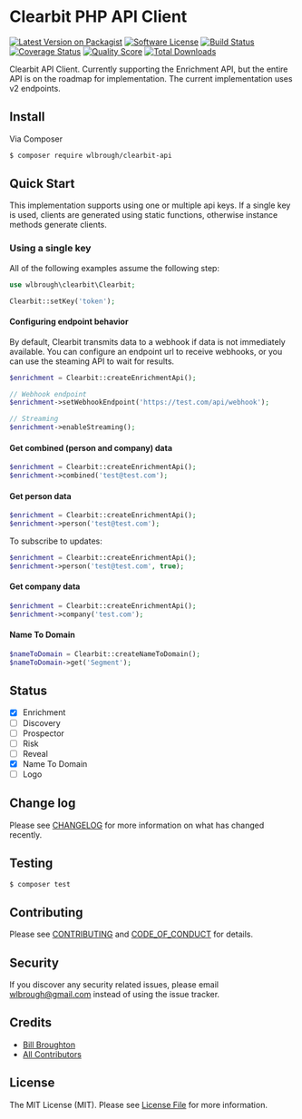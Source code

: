 # Clearbit PHP API Client

[![Latest Version on Packagist][ico-version]][link-packagist]
[![Software License][ico-license]](LICENSE.md)
[![Build Status][ico-travis]][link-travis]
[![Coverage Status][ico-scrutinizer]][link-scrutinizer]
[![Quality Score][ico-code-quality]][link-code-quality]
[![Total Downloads][ico-downloads]][link-downloads]

Clearbit API Client. Currently supporting the Enrichment API, but the entire API is on the roadmap for implementation. The current implementation uses v2 endpoints.

## Install

Via Composer

``` bash
$ composer require wlbrough/clearbit-api
```

## Quick Start

This implementation supports using one or multiple api keys. If a single key is used, clients are generated using static functions, otherwise instance methods generate clients.

### Using a single key

All of the following examples assume the following step:

```php
use wlbrough\clearbit\Clearbit;

Clearbit::setKey('token');
```

#### Configuring endpoint behavior

By default, Clearbit transmits data to a webhook if data is not immediately available. You can configure an endpoint url to receive webhooks, or you can use the steaming API to wait for results.

```php
$enrichment = Clearbit::createEnrichmentApi();

// Webhook endpoint
$enrichment->setWebhookEndpoint('https://test.com/api/webhook');

// Streaming
$enrichment->enableStreaming();
```

#### Get combined (person and company) data

```php
$enrichment = Clearbit::createEnrichmentApi();
$enrichment->combined('test@test.com');
```

#### Get person data

```php
$enrichment = Clearbit::createEnrichmentApi();
$enrichment->person('test@test.com');
```

To subscribe to updates:

```php
$enrichment = Clearbit::createEnrichmentApi();
$enrichment->person('test@test.com', true);
```

#### Get company data

```php
$enrichment = Clearbit::createEnrichmentApi();
$enrichment->company('test.com');
```

#### Name To Domain

```php
$nameToDomain = Clearbit::createNameToDomain();
$nameToDomain->get('Segment');
```

## Status

- [x] Enrichment
- [ ] Discovery
- [ ] Prospector
- [ ] Risk
- [ ] Reveal
- [x] Name To Domain
- [ ] Logo

## Change log

Please see [CHANGELOG](CHANGELOG.md) for more information on what has changed recently.

## Testing

``` bash
$ composer test
```

## Contributing

Please see [CONTRIBUTING](CONTRIBUTING.md) and [CODE_OF_CONDUCT](CODE_OF_CONDUCT.md) for details.

## Security

If you discover any security related issues, please email wlbrough@gmail.com instead of using the issue tracker.

## Credits

- [Bill Broughton][link-author]
- [All Contributors][link-contributors]

## License

The MIT License (MIT). Please see [License File](LICENSE.md) for more information.

[ico-version]: https://img.shields.io/packagist/v/wlbrough/clearbit-api.svg?style=flat-square
[ico-license]: https://img.shields.io/badge/license-MIT-brightgreen.svg?style=flat-square
[ico-travis]: https://img.shields.io/travis/wlbrough/clearbit-api/master.svg?style=flat-square
[ico-scrutinizer]: https://img.shields.io/scrutinizer/coverage/g/wlbrough/clearbit-api.svg?style=flat-square
[ico-code-quality]: https://img.shields.io/scrutinizer/g/wlbrough/clearbit-api.svg?style=flat-square
[ico-downloads]: https://img.shields.io/packagist/dt/wlbrough/clearbit-api.svg?style=flat-square

[link-packagist]: https://packagist.org/packages/wlbrough/clearbit-api
[link-travis]: https://travis-ci.org/wlbrough/clearbit-api
[link-scrutinizer]: https://scrutinizer-ci.com/g/wlbrough/clearbit-api/code-structure
[link-code-quality]: https://scrutinizer-ci.com/g/wlbrough/clearbit-api
[link-downloads]: https://packagist.org/packages/wlbrough/clearbit-api
[link-author]: https://github.com/wlbrough
[link-contributors]: ../../contributors
